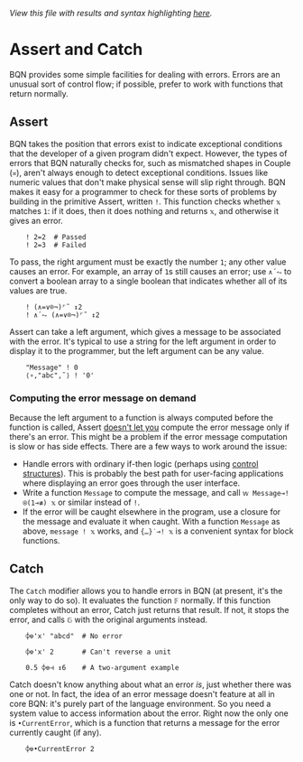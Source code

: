 *View this file with results and syntax highlighting [here](https://mlochbaum.github.io/BQN/doc/assert.html).*

# Assert and Catch

BQN provides some simple facilities for dealing with errors. Errors are an unusual sort of control flow; if possible, prefer to work with functions that return normally.

## Assert

BQN takes the position that errors exist to indicate exceptional conditions that the developer of a given program didn't expect. However, the types of errors that BQN naturally checks for, such as mismatched shapes in Couple (`≍`), aren't always enough to detect exceptional conditions. Issues like numeric values that don't make physical sense will slip right through. BQN makes it easy for a programmer to check for these sorts of problems by building in the primitive Assert, written `!`. This function checks whether `𝕩` matches `1`: if it does, then it does nothing and returns `𝕩`, and otherwise it gives an error.

        ! 2=2  # Passed
        ! 2=3  # Failed

To pass, the right argument must be exactly the number `1`; any other value causes an error. For example, an array of `1`s still causes an error; use `∧´⥊` to convert a boolean array to a single boolean that indicates whether all of its values are true.

        ! (∧=∨⌾¬)⌜˜ ↕2
        ! ∧´⥊ (∧=∨⌾¬)⌜˜ ↕2

Assert can take a left argument, which gives a message to be associated with the error. It's typical to use a string for the left argument in order to display it to the programmer, but the left argument can be any value.

        "Message" ! 0
        ⟨∘,"abc",˜⟩ ! '0'

### Computing the error message on demand

Because the left argument to a function is always computed before the function is called, Assert [doesn't let you](../commentary/problems.md#assert-has-no-way-to-compute-the-error-message) compute the error message only if there's an error. This might be a problem if the error message computation is slow or has side effects. There are a few ways to work around the issue:
- Handle errors with ordinary if-then logic (perhaps using [control structures](control.md)). This is probably the best path for user-facing applications where displaying an error goes through the user interface.
- Write a function `Message` to compute the message, and call `𝕨 Message⊸!⍟(1⊸≢) 𝕩` or similar instead of `!`.
- If the error will be caught elsewhere in the program, use a closure for the message and evaluate it when caught. With a function `Message` as above, `message ! 𝕩` works, and `{…}˙⊸! 𝕩` is a convenient syntax for block functions.

## Catch

The `Catch` modifier allows you to handle errors in BQN (at present, it's the only way to do so). It evaluates the function `𝔽` normally. If this function completes without an error, Catch just returns that result. If not, it stops the error, and calls `𝔾` with the original arguments instead.

        ⌽⎊'x' "abcd"  # No error

        ⌽⎊'x' 2       # Can't reverse a unit

        0.5 ⌽⎊⊣ ↕6    # A two-argument example

Catch doesn't know anything about what an error *is*, just whether there was one or not. In fact, the idea of an error message doesn't feature at all in core BQN: it's purely part of the language environment. So you need a system value to access information about the error. Right now the only one is `•CurrentError`, which is a function that returns a message for the error currently caught (if any).

        ⌽⎊•CurrentError 2
